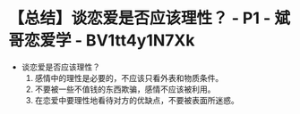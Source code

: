 # 【总结】谈恋爱是否应该理性？ - P1 - 斌哥恋爱学 - BV1tt4y1N7Xk

-   谈恋爱是否应该理性？
    1.  感情中的理性是必要的，不应该只看外表和物质条件。
    2.  不要被一些不值钱的东西欺骗，感情不应该被利用。
    3.  在恋爱中要理性地看待对方的优缺点，不要被表面所迷惑。